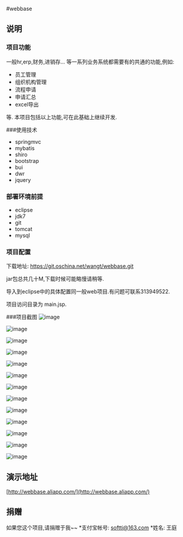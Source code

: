 #webbase



## 说明 

### 项目功能

一般hr,erp,财务,进销存... 等一系列业务系统都需要有的共通的功能,例如:
* 员工管理
* 组织机构管理
* 流程申请
* 申请汇总
* excel导出

等. 
本项目包括以上功能,可在此基础上继续开发.

###使用技术
* springmvc
* mybatis
* shiro
* bootstrap
* bui
* dwr
* jquery

### 部署环境前提
* eclipse
* jdk7
* git
* tomcat
* mysql

### 项目配置

下载地址: https://git.oschina.net/wangt/webbase.git

jar包总共几十M,下载时候可能略慢请稍等.

导入到eclipse中的具体配置同一般web项目.有问题可联系313949522.

项目访问目录为 main.jsp.

###项目截图
![image](http://webbase.oss-cn-qingdao.aliyuncs.com/01.png)

![image](http://webbase.oss-cn-qingdao.aliyuncs.com/02.png)

![image](http://webbase.oss-cn-qingdao.aliyuncs.com/03.png)

![image](http://webbase.oss-cn-qingdao.aliyuncs.com/1.png)

![image](http://webbase.oss-cn-qingdao.aliyuncs.com/2.png)

![image](http://webbase.oss-cn-qingdao.aliyuncs.com/3.png)

![image](http://webbase.oss-cn-qingdao.aliyuncs.com/4.png)

![image](http://webbase.oss-cn-qingdao.aliyuncs.com/5.png)

![image](http://webbase.oss-cn-qingdao.aliyuncs.com/6.png)

![image](http://webbase.oss-cn-qingdao.aliyuncs.com/7.png)

![image](http://webbase.oss-cn-qingdao.aliyuncs.com/8.png)

![image](http://webbase.oss-cn-qingdao.aliyuncs.com/9.png)

![image](http://webbase.oss-cn-qingdao.aliyuncs.com/10.png)

## 演示地址
[http://webbase.aliapp.com/](http://webbase.aliapp.com/)


## 捐赠
如果您这个项目,请捐赠于我~~
*支付宝帐号: softti@163.com 
*姓名: 王庭


